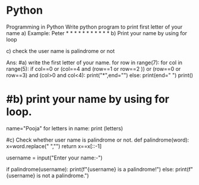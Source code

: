# Python
Programming in Python
Write python program to print first letter of your name 
a) Example: Peter
               *      *
               *             *
               *              *
               *      *
               *
               *
               *
b) Print your name by using for loop

c) check the user name is palindrome or not


Ans:
#a) write the first letter of your name.
 for row in range(7):
     for col in range(5):
         if col==0 or (col==4 and (row==1 or row==2 )) or (row==0 or row==3) and (col>0 and col<4):
             print("*",end="")
         else:
             print(end=" ")
     print()
        
            
        

# #b) print your name by using for loop.
 name="Pooja"
 for letters in name:
     print (letters)

#c) Check whether user name is palindrome or not.
def palindrome(word):
    x=word.replace(" ","")
    return x==x[::-1]

username = input("Enter your name:-")

if palindrome(username):
    print(f"{username} is a palindrome!")
else:
    print(f"{username} is not a palindrome.")
